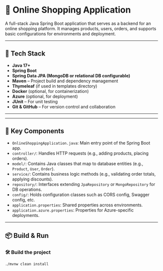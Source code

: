 # 🛒 Online Shopping Application

A full-stack Java Spring Boot application that serves as a backend for an online shopping platform. It manages products, users, orders, and supports basic configurations for environments and deployment.

---

## 🚀 Tech Stack

- **Java 17+**
- **Spring Boot**
- **Spring Data JPA (MongoDB or relational DB configurable)**
- **Maven** – Project build and dependency management
- **Thymeleaf** (if used in templates directory)
- **Docker** (optional, for containerization)
- **Azure** (optional, for deployment)
- **JUnit** – For unit testing
- **Git & GitHub** – For version control and collaboration

---

---

## 📄 Key Components

- `OnlineShoppingApplication.java`: Main entry point of the Spring Boot app.
- `controller/`: Handles HTTP requests (e.g., adding products, placing orders).
- `model/`: Contains Java classes that map to database entities (e.g., `Product`, `User`, `Order`).
- `service/`: Contains business logic methods (e.g., validating order totals, applying discounts).
- `repository/`: Interfaces extending `JpaRepository` or `MongoRepository` for DB operations.
- `config/`: Holds configuration classes such as CORS config, Swagger config, etc.
- `application.properties`: Shared properties across environments.
- `application.azure.properties`: Properties for Azure-specific deployments.

---

## 📦 Build & Run

### 🛠️ Build the project

```bash
./mvnw clean install


